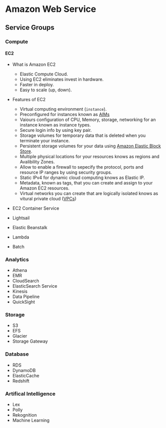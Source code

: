 # Amazon Web Service
## Service Groups
### Compute
#### EC2
* What is Amazon EC2
  * Elastic Compute Cloud.
  * Using EC2 eliminates invest in hardware.
  * Faster in deploy.
  * Easy to scale (up, down).

* Features of EC2
  * Virtual computing environment (``instance``).
  * Preconfigured for instances known as [AIMs](https://goo.gl/S1Zx8Q)
  * Vaiours configuration of CPU, Memory, storage, networking for an instance known as instance types.
  * Secure login info by using key pair.
  * Storage volumes for temporary data that is deleted when you terminate your instance.
  * Persistent storage volumes for your data using [Amazon Elastic Block Store](https://goo.gl/zI7bfv).
  * Multiple physical locations for your resources knows as regions and Avalibility Zones.
  * Allow to enable a firewall to sepecify the protocol, ports and resource IP ranges by using security groups.
  * Static IPv4 for dynamic cloud computing knows as Elastic IP.
  * Metadata, known as tags, that you can create and assign to your Amazon EC2 resources.
  * Virtual networks you can create that are logically isolated knows as vitural private cloud ([VPCs](https://goo.gl/iezE9q))



* EC2 Container Service
* Lightsail
* Elastic Beanstalk
* Lambda
* Batch

### Analytics
* Athena
* EMR
* CloudSearch
* ElasticSearch Service
* Kinesis
* Data Pipeline
* QuickSight


### Storage
* S3
* EFS
* Glacier
* Storage Gateway


### Database
* RDS
* DynamoDB
* ElasticCache
* Redshift

### Artifical Intelligence
* Lex
* Polly
* Rekognition
* Machine Learning
